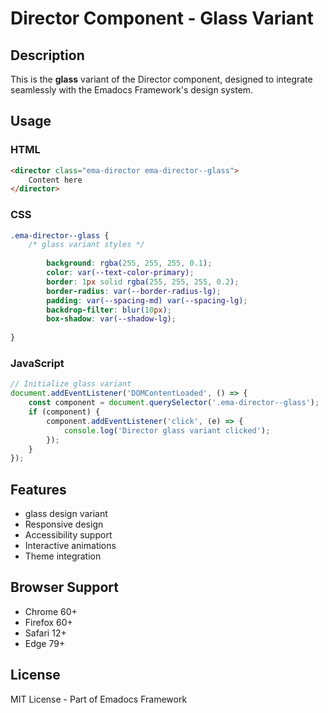 # Director Component - Glass Variant

## Description
This is the **glass** variant of the Director component, designed to integrate seamlessly with the Emadocs Framework's design system.

## Usage

### HTML
```html
<director class="ema-director ema-director--glass">
    Content here
</director>
```

### CSS
```css
.ema-director--glass {
    /* glass variant styles */
    
        background: rgba(255, 255, 255, 0.1);
        color: var(--text-color-primary);
        border: 1px solid rgba(255, 255, 255, 0.2);
        border-radius: var(--border-radius-lg);
        padding: var(--spacing-md) var(--spacing-lg);
        backdrop-filter: blur(10px);
        box-shadow: var(--shadow-lg);
    
}
```

### JavaScript
```javascript
// Initialize glass variant
document.addEventListener('DOMContentLoaded', () => {
    const component = document.querySelector('.ema-director--glass');
    if (component) {
        component.addEventListener('click', (e) => {
            console.log('Director glass variant clicked');
        });
    }
});
```

## Features
- glass design variant
- Responsive design
- Accessibility support
- Interactive animations
- Theme integration

## Browser Support
- Chrome 60+
- Firefox 60+
- Safari 12+
- Edge 79+

## License
MIT License - Part of Emadocs Framework
